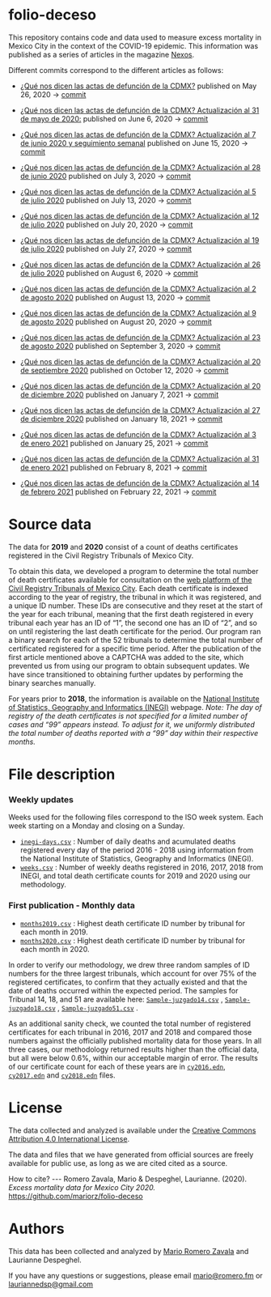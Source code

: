 # folio-deceso

This repository contains code and data used to measure excess mortality in Mexico City in the context of the COVID-19 epidemic. This information was published as a series of articles in the magazine [Nexos](https://nexos.com.mx). 

Different commits correspond to the different articles as follows:
- [¿Qué nos dicen las actas de defunción de la CDMX?](https://datos.nexos.com.mx/?p=1388) published on May 26, 2020 -> [commit](https://github.com/mariorz/folio-deceso/tree/dfa238c1df8a8763d265f419e5a659555031036a)


- [¿Qué nos dicen las actas de defunción de la CDMX? Actualización al 31 de mayo de 2020:](https://datos.nexos.com.mx/?p=1443) published on June 6, 2020 -> [commit](https://github.com/mariorz/folio-deceso/tree/b79e23732280e4c64f8cb38091c52bc8776c1610)

- [¿Qué nos dicen las actas de defunción de la CDMX? Actualización al 7 de junio 2020 y seguimiento semanal](https://datos.nexos.com.mx/?p=1458) published on June 15, 2020 -> [commit](https://github.com/mariorz/folio-deceso/tree/8a1a1470aeb9d2957a93843dbd3ce075998e14ca)

- [¿Qué nos dicen las actas de defunción de la CDMX? Actualización al 28 de junio 2020](https://datos.nexos.com.mx/?p=1480) published on July 3, 2020 -> [commit](https://github.com/mariorz/folio-deceso/tree/f5bc8c3fa79593a65e84e972218ba7ba4ef5e191)

- [¿Qué nos dicen las actas de defunción de la CDMX? Actualización al 5 de julio 2020](https://datos.nexos.com.mx/?p=1498) published on July 13, 2020 -> [commit](https://github.com/mariorz/folio-deceso/tree/5bd5189880f92dac0c59ec02fdc46f4725f2de79)

- [¿Qué nos dicen las actas de defunción de la CDMX? Actualización al 12 de julio 2020](https://datos.nexos.com.mx/?p=1540) published on July 20, 2020 -> [commit](https://github.com/mariorz/folio-deceso/tree/e5814b44126d235abcb1cbc3bc734367dc54efe4)

- [¿Qué nos dicen las actas de defunción de la CDMX? Actualización al 19 de julio 2020](https://datos.nexos.com.mx/?p=1550) published on July 27, 2020 -> [commit](https://github.com/mariorz/folio-deceso/tree/3c59e94527020636f37eb16210ebd6639db5dd61)

- [¿Qué nos dicen las actas de defunción de la CDMX? Actualización al 26 de julio 2020](https://datos.nexos.com.mx/?p=1594) published on August 6, 2020 -> [commit](https://github.com/mariorz/folio-deceso/tree/abcf6440de582f74d3671b5ce2a147f3d962e293)

- [¿Qué nos dicen las actas de defunción de la CDMX? Actualización al 2 de agosto 2020](https://datos.nexos.com.mx/?p=1616) published on August 13, 2020 -> [commit](https://github.com/mariorz/folio-deceso/tree/0e5022079ae8ee0190da23c53821fe17981d65af)

- [¿Qué nos dicen las actas de defunción de la CDMX? Actualización al 9 de agosto 2020](https://datos.nexos.com.mx/?p=1634) published on August 20, 2020 -> [commit](https://github.com/mariorz/folio-deceso/tree/3980c07926f5e48ab1149cdbd6daf57f7dc0137c)

- [¿Qué nos dicen las actas de defunción de la CDMX? Actualización al 23 de agosto 2020](https://datos.nexos.com.mx/?p=1657) published on September 3, 2020 -> [commit](https://github.com/mariorz/folio-deceso/tree/0879dca7a268df6a44f9e4c7ce4a65b41bf844f9)

- [¿Qué nos dicen las actas de defunción de la CDMX? Actualización al 20 de septiembre 2020](https://datos.nexos.com.mx/?p=1715) published on October 12, 2020 -> [commit](https://github.com/mariorz/folio-deceso/tree/5483eae673aacfa376e6e079ac26794ac3d41664)

- [¿Qué nos dicen las actas de defunción de la CDMX? Actualización al 20 de diciembre 2020](https://datos.nexos.com.mx/?p=1860) published on January 7, 2021 -> [commit](https://github.com/mariorz/folio-deceso/tree/ca38de22f649616cb54830f2d8e295e802efd326)

- [¿Qué nos dicen las actas de defunción de la CDMX? Actualización al 27 de diciembre 2020](https://datos.nexos.com.mx/?p=1888) published on January 18, 2021 -> [commit](https://github.com/mariorz/folio-deceso/tree/dda2218637d7087efe2256e7eac89d55c5699554)

- [¿Qué nos dicen las actas de defunción de la CDMX? Actualización al 3 de enero 2021](https://datos.nexos.com.mx/?p=1899) published on January 25, 2021 -> [commit](https://github.com/mariorz/folio-deceso/tree/790c671635674b195738191c1057d8ce6543b974)

- [¿Qué nos dicen las actas de defunción de la CDMX? Actualización al 31 de enero 2021](https://datos.nexos.com.mx/?p=1942) published on February 8, 2021 -> [commit](https://github.com/mariorz/folio-deceso/tree/8fe927b1e164dec7fc7a17df6a12a2dfe6bddbc8)

- [¿Qué nos dicen las actas de defunción de la CDMX? Actualización al 14 de febrero 2021](https://datos.nexos.com.mx/?p=1989) published on February 22, 2021 -> [commit](https://github.com/mariorz/folio-deceso/tree/67388e56c5b9b4e2a50edeab500e00936df0bf67)

# Source data
The data for __2019__ and __2020__ consist of a count of deaths certificates registered in the Civil Registry Tribunals of Mexico City. 

To obtain this data, we developed a program to determine the total number of death certificates available for consultation on the [web platform of the Civil Registry Tribunals of Mexico City](http://www.rcivil.cdmx.gob.mx/solicitudactas/busqueda/registrales/clase_acta/DEFUNCION).  Each death certificate is indexed according to the year of registry, the tribunal in which it was registered, and a unique ID number.  These IDs are consecutive and they reset at the start of the year for each tribunal, meaning that the first death registered in every tribunal each year has an ID of “1”, the second one has an ID of “2”, and so on until registering the last death certificate for the period. Our program ran a binary search for each of the 52 tribunals to determine the total number of certificated registered for a specific time period. After the publication of the first article mentioned above a CAPTCHA was added to the site, which prevented us from using our program to obtain subsequent updates. We have since transitioned to obtaining further updates by performing the binary searches manually.

For years prior to __2018__, the information is available on the [National Institute of Statistics, Geography and Informatics (INEGI)](https://www.inegi.org.mx/programas/mortalidad/default.html#Datos_abiertos) webpage.  *Note: The day of registry of the death certificates is not specified for a limited number of cases and “99” appears instead.  To adjust for it, we uniformly distributed the total number of deaths reported with a “99” day within their respective months.*


# File description

### Weekly updates
Weeks used for the following files correspond to the ISO week system. Each week starting on a Monday and closing on a Sunday.

* [`inegi-days.csv`](https://github.com/mariorz/folio-deceso/blob/master/resources/inegi-days.csv)	: Number of daily deaths and acumulated deaths registered every day of the period 2016 - 2018 using information from the National Institute of Statistics, Geography and Informatics (INEGI).
* [`weeks.csv`](https://github.com/mariorz/folio-deceso/blob/master/resources/weeks.csv) : Number of weekly deaths registered in 2016, 2017, 2018 from INEGI, and total death certificate counts for 2019 and 2020 using our methodology. 

### First publication - Monthly data
* [`months2019.csv`](resources/months2019.csv) : Highest death certificate ID number by tribunal for each month in 2019.
* [`months2020.csv`](resources/months2020.csv) : Highest death certificate ID number by tribunal for each month in 2020.

In order to verify our methodology, we drew three random samples of ID numbers for the three largest tribunals, which account for over 75% of the registered certificates, to confirm that they actually existed and that the date of deaths occurred within the expected period.  The samples for Tribunal 14, 18, and 51 are available here: [`Sample-juzgado14.csv`](https://github.com/mariorz/folio-deceso/blob/master/resources/sample-juzgado14.csv) , [`Sample-juzgado18.csv`](https://github.com/mariorz/folio-deceso/blob/master/resources/sample-juzgado18.csv) , [`Sample-juzgado51.csv`](https://github.com/mariorz/folio-deceso/blob/master/resources/sample-juzgado51.csv) .

As an additional sanity check, we counted the total number of registered certificates for each tribunal in 2016, 2017 and 2018 and compared those numbers against the officially published mortality data for those years. In all three cases, our methodology returned results higher than the official data, but all were below 0.6%, within our acceptable margin of error. The results of our certificate count for each of these years are in [`cy2016.edn`](https://github.com/mariorz/folio-deceso/blob/master/resources/cy2016.edn), [`cy2017.edn`](https://github.com/mariorz/folio-deceso/blob/master/resources/cy2017.edn) and [`cy2018.edn`](https://github.com/mariorz/folio-deceso/blob/master/resources/cy2018.edn) files.

# License
The data collected and analyzed is available under the [Creative Commons Attribution 4.0 International License](https://creativecommons.org/licenses/by/4.0/).

The data and files that we have generated from official sources are freely available for public use, as long as we are cited cited as a source.

How to cite? --- Romero Zavala, Mario & Despeghel, Laurianne. (2020). *Excess mortality data for Mexico City 2020.* https://github.com/mariorz/folio-deceso

# Authors
This data has been collected and analyzed by [Mario Romero Zavala](https://twitter.com/mariorz) and Laurianne Despeghel. 


If you have any questions or suggestions, please email mario@romero.fm or lauriannedsp@gmail.com 
